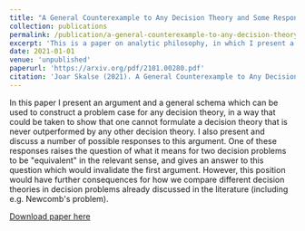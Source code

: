 ```yaml
---
title: "A General Counterexample to Any Decision Theory and Some Responses"
collection: publications
permalink: /publication/a-general-counterexample-to-any-decision-theory
excerpt: 'This is a paper on analytic philosophy, in which I present a general schema that can be used to contruct a problem case for any decision theory.'
date: 2021-01-01
venue: 'unpublished'
paperurl: 'https://arxiv.org/pdf/2101.00280.pdf'
citation: 'Joar Skalse (2021). A General Counterexample to Any Decision Theory and Some Responses.'
---
```

In this paper I present an argument and a general schema which can be used to construct a problem case for any decision theory, in a way that could be taken to show that one cannot formulate a decision theory that is never outperformed by any other decision theory. I also present and discuss a number of possible responses to this argument. One of these responses raises the question of what it means for two decision problems to be "equivalent" in the relevant sense, and gives an answer to this question which would invalidate the first argument. However, this position would have further consequences for how we compare different decision theories in decision problems already discussed in the literature (including e.g. Newcomb's problem).

[Download paper here](https://arxiv.org/pdf/2101.00280.pdf)

